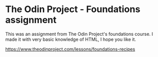 # The Odin Project - Foundations assignment
This was an assignment from The Odin Project's foundations course. I made it with very basic knowledge of HTML, I hope you like it.

https://www.theodinproject.com/lessons/foundations-recipes

